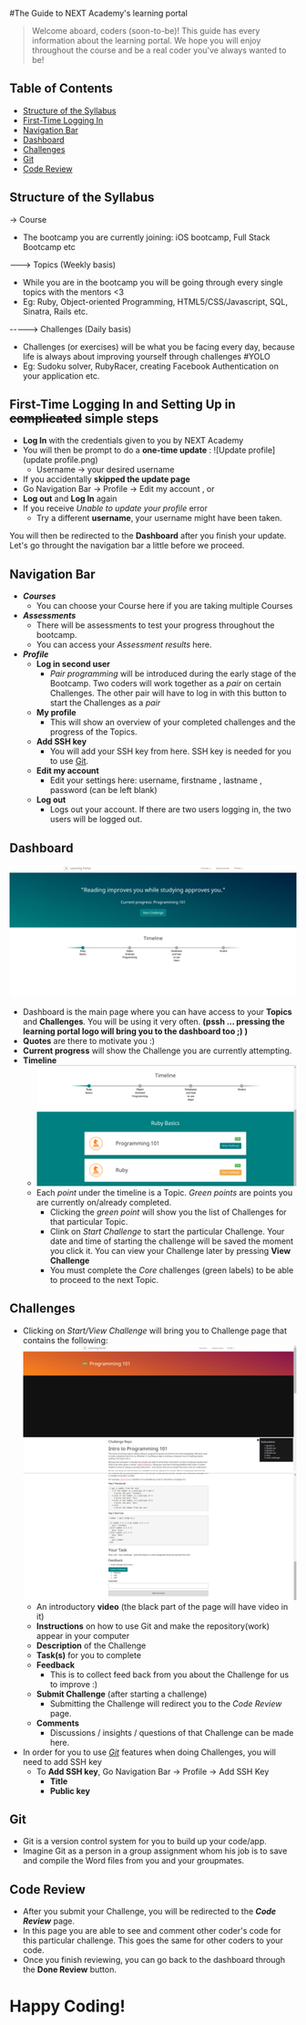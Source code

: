 #The Guide to NEXT Academy's learning portal

> Welcome aboard, coders (soon-to-be)! This guide has every information about the learning portal. We hope you will enjoy throughout the course and be a real coder you've always wanted to be!


## Table of Contents
* [Structure of the Syllabus](#structure-of-the-syllabus)
* [First-Time Logging In](#first-time-logging-in-and-setting-up-in-complicated-simple-steps)
* [Navigation Bar](#navigation-bar)
* [Dashboard](#dashboard)
* [Challenges](#challenges)
* [Git](#git)
* [Code Review](#code-review)


## Structure of the Syllabus
-> Course
- The bootcamp you are currently joining: iOS bootcamp, Full Stack Bootcamp etc

---> Topics (Weekly basis)
- While you are in the bootcamp you will be going through every single topics with the mentors <3
- Eg: Ruby, Object-oriented Programming, HTML5/CSS/Javascript, SQL, Sinatra, Rails etc.

-----> Challenges (Daily basis)
- Challenges (or exercises) will be what you be facing every day, because life is always about improving yourself through challenges #YOLO
- Eg: Sudoku solver, RubyRacer, creating Facebook Authentication on your application etc.

## First-Time Logging In and Setting Up in ~~complicated~~ simple steps
- **Log In** with the credentials given to you by NEXT Academy 
- You will then be prompt to do a **one-time update** :
![Update profile](update profile.png)
  - Username      -> your desired username 
 - If you accidentally **skipped the update page**
  - Go Navigation Bar -> Profile -> Edit my account , or
  - **Log out** and **Log In** again
- If you receive _Unable to update your profile_ error
  - Try a different **username**, your username might have been taken.

You will then be redirected to the **Dashboard** after you finish your update. Let's go throught the navigation bar a little before we proceed.

## Navigation Bar
- **_Courses_**
  - You can choose your Course here if you are taking multiple Courses
- **_Assessments_**
  - There will be assessments to test your progress throughout the bootcamp.
  - You can access your _Assessment results_ here.
- **_Profile_**
  - **Log in second user**
    - _Pair programming_ will be introduced during the early stage of the Bootcamp. Two coders will work together as a *pair* on certain Challenges. The other pair will have to log in with this button to start the Challenges as a *pair*
  - **My profile**
    - This will show an overview of your completed challenges and the progress of the Topics.
  - **Add SSH key**
    - You will add your SSH key from here. SSH key is needed for you to use [Git](#git).
  - **Edit my account**
    - Edit your settings here: username, firstname , lastname , password (can be left blank)
  - **Log out**
    - Logs out your account. If there are two users logging in, the two users will be logged out.

## Dashboard
![dashboard](Dashboard.png)
- Dashboard is the main page where you can have access to your **Topics** and **Challenges**. You will be using it very often. **(pssh ... pressing the learning portal logo will bring you to the dashboard too ;) )**
- **Quotes** are there to motivate you :)
- **Current progress** will show the Challenge you are currently attempting.
- **Timeline**
  - ![challenges](dashboard-challenges.png) 
  - Each *point* under the timeline is a Topic. *Green points* are points you are currently on/already completed.
    - Clicking the *green point* will show you the list of Challenges for that particular Topic.
    - Clink on *Start Challenge* to start the particular Challenge. Your date and time of starting the challenge will be saved the moment you click it. You can view your Challenge later by pressing **View Challenge**
    - You must complete the _Core_ challenges (green labels) to be able to proceed to the next Topic.

## Challenges 
- Clicking on *Start/View Challenge* will bring you to Challenge page that contains the following:
![challenge page](challenge-1.png)
![challenge page 2](challenge-2.png)
  - An introductory **video** (the black part of the page will have video in it)
  - **Instructions** on how to use Git and make the repository(work) appear in your computer
  - **Description** of the Challenge
  - **Task(s)** for you to complete
  - **Feedback**
    - This is to collect feed back from you about the Challenge for us to improve :)
  - **Submit Challenge** (after starting a challenge)
    - Submitting the Challenge will redirect you to the _Code Review_ page.
  - **Comments**
    - Discussions / insights / questions of that Challenge can be made here.
- In order for you to use [_Git_](#git) features when doing Challenges, you will need to add SSH key
  - To **Add SSH key**, Go Navigation Bar -> Profile -> Add SSH Key
    - **Title**
    - **Public key**
  
## Git
- Git is a version control system for you to build up your code/app.
- Imagine Git as a person in a group assignment whom his job is to save and compile the Word files from you and your groupmates.

## Code Review
- After you submit your Challenge, you will be redirected to the **_Code Review_** page.
- In this page you are able to see and comment other coder's code for this particular challenge. This goes the same for other coders to your code.
- Once you finish reviewing, you can go back to the dashboard through the **Done Review** button.
 
# Happy Coding!
